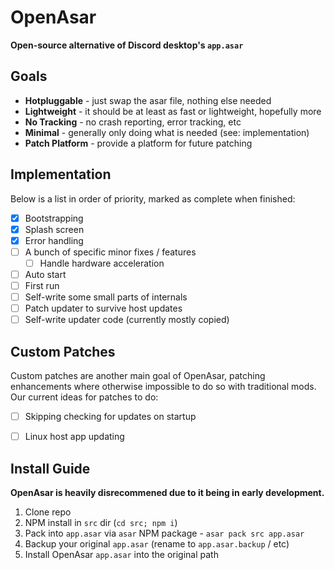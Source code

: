 # OpenAsar
**Open-source alternative of Discord desktop's `app.asar`**

## Goals
- **Hotpluggable** - just swap the asar file, nothing else needed
- **Lightweight** - it should be at least as fast or lightweight, hopefully more
- **No Tracking** - no crash reporting, error tracking, etc
- **Minimal** - generally only doing what is needed (see: implementation)
- **Patch Platform** - provide a platform for future patching

## Implementation
Below is a list in order of priority, marked as complete when finished:
- [X] Bootstrapping
- [X] Splash screen
- [X] Error handling
- [ ] A bunch of specific minor fixes / features
  - [ ] Handle hardware acceleration
- [ ] Auto start
- [ ] First run
- [ ] Self-write some small parts of internals
- [ ] Patch updater to survive host updates
- [ ] Self-write updater code (currently mostly copied)

## Custom Patches
Custom patches are another main goal of OpenAsar, patching enhancements where otherwise impossible to do so with traditional mods. Our current ideas for patches to do:
- [ ] Skipping checking for updates on startup
- [ ] Linux host app updating


## Install Guide
**OpenAsar is heavily disrecommened due to it being in early development.**
1. Clone repo
2. NPM install in `src` dir (`cd src; npm i`)
3. Pack into `app.asar` via `asar` NPM package - `asar pack src app.asar`
4. Backup your original `app.asar` (rename to `app.asar.backup` / etc)
5. Install OpenAsar `app.asar` into the original path